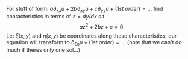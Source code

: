 For stuff of form:
$a\partial_{xx}u+2b\partial_{xy}u+c\partial_{yy}u+(1st\ order)=...$ find characteristics in terms of $z=dy/dx$ s.t. 
$$az^2+2bz+c=0$$
Let $\xi(x,y)$ and $\eta(x,y)$ be coordinates along these characteristics, our equation will transform to $\partial_{\xi\eta}u+(1st\ order)=...$
(note that we can't do much if theres only one sol...)
